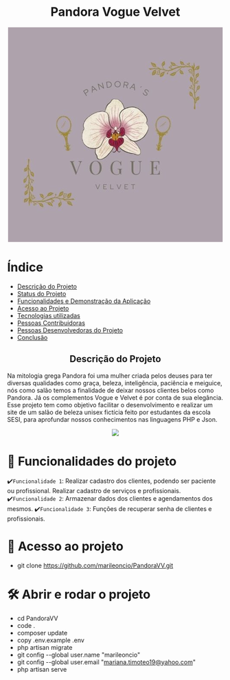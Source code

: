 <h1 align="center"> Pandora Vogue Velvet </h1>
<p align="center">
<img src="Pandora VV.jpg" alt="LOGO">
</p>

# Índice 
* [Descrição do Projeto](#descrição-do-projeto)
* [Status do Projeto](#status-do-Projeto)
* [Funcionalidades e Demonstração da Aplicação](#funcionalidades-e-demonstração-da-aplicação)
* [Acesso ao Projeto](#acesso-ao-projeto)
* [Tecnologias utilizadas](#tecnologias-utilizadas)
* [Pessoas Contribuidoras](#pessoas-contribuidoras)
* [Pessoas Desenvolvedoras do Projeto](#pessoas-desenvolvedoras)
* [Conclusão](#conclusão)

<h2 align="center">Descrição do Projeto</h2>
Na mitologia grega Pandora foi uma mulher criada pelos deuses para ter diversas qualidades como graça, beleza, inteligência, paciência e meiguice, nós como salão temos a finalidade de deixar nossos clientes belos como Pandora. Já os complementos Vogue e Velvet é por conta de sua elegância. Esse projeto tem como objetivo facilitar o desenvolvimento e realizar um site de um salão de beleza unisex fictícia feito por estudantes da escola SESI, para aprofundar nossos conhecimentos nas linguagens PHP e Json.
<br>
<p align="center">
<img loading="lazy" src="http://img.shields.io/static/v1?label=STATUS&message=EM%20DESENVOLVIMENTO&color=7159c1&style=for-the-badge"/>
</p>

# :hammer: Funcionalidades do projeto
✔️`Funcionalidade 1`: Realizar cadastro dos clientes, podendo ser paciente ou profissional. Realizar cadastro de serviços e profissionais.
✔️`Funcionalidade 2`: Armazenar dados dos clientes e agendamentos dos mesmos.
✔️`Funcionalidade 3`: Funções de recuperar senha de clientes e profissionais.

 # 📁 Acesso ao projeto
 - git clone https://github.com/marileoncio/PandoraVV.git

# 🛠️ Abrir e rodar o projeto
- cd PandoraVV
- code .
- composer update
- copy .env.example .env
- php artisan migrate
- git config --global user.name "marileoncio"
- git config --global user.email "mariana.timoteo19@yahoo.com"
- php artisan serve